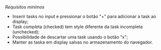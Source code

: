 _Requisitos mínimos_

-   Inserir tasks no input e pressionar o botão "+" para adicionar a task ao display;
-   Task completa (checked) tem style diferente da task incompleta (unchecked);
-   Possibilidade de descartar uma task usando o botão "x";
-   Manter as taska em display salvas no armazenamento do navegador.
